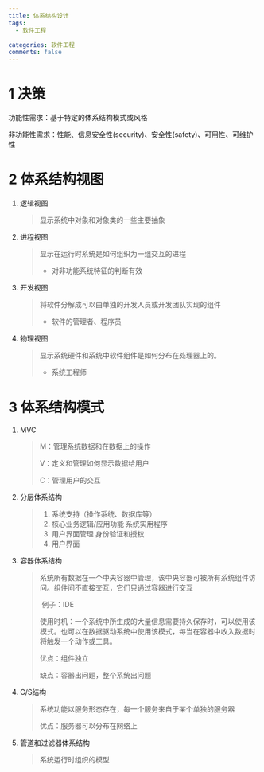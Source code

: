 ```yaml
---
title: 体系结构设计
tags:
  - 软件工程

categories: 软件工程
comments: false
---
```


# 1 决策

功能性需求：基于特定的体系结构模式或风格

非功能性需求：性能、信息安全性(security)、安全性(safety)、可用性、可维护性

# 2 体系结构视图

1. 逻辑视图

   > 显示系统中对象和对象类的一些主要抽象

2. 进程视图

   > 显示在运行时系统是如何组织为一组交互的进程
   >
   > * 对非功能系统特征的判断有效

3. 开发视图

   > 将软件分解成可以由单独的开发人员或开发团队实现的组件
   >
   > * 软件的管理者、程序员

4. 物理视图

   > 显示系统硬件和系统中软件组件是如何分布在处理器上的。
   >
   > * 系统工程师

# 3 体系结构模式

1. MVC

   > M：管理系统数据和在数据上的操作
   >
   > V：定义和管理如何显示数据给用户
   >
   > C：管理用户的交互

2. 分层体系结构

   > 1. 系统支持（操作系统、数据库等）
   > 2. 核心业务逻辑/应用功能 系统实用程序
   > 3. 用户界面管理 身份验证和授权
   > 4. 用户界面

3. 容器体系结构

   > 系统所有数据在一个中央容器中管理，该中央容器可被所有系统组件访问。组件间不直接交互，它们只通过容器进行交互
   >
   > ​		例子：IDE
   >
   > 使用时机：一个系统中所生成的大量信息需要持久保存时，可以使用该模式。也可以在数据驱动系统中使用该模式，每当在容器中收入数据时将触发一个动作或工具。
   >
   > 优点：组件独立
   >
   > 缺点：容器出问题，整个系统出问题

4. C/S结构

   > 系统功能以服务形态存在，每一个服务来自于某个单独的服务器
   >
   > 优点：服务器可以分布在网络上

5. 管道和过滤器体系结构

   > 系统运行时组织的模型

